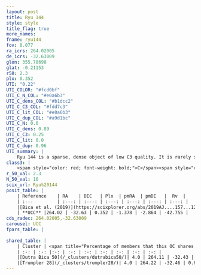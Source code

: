 ```yaml
---
layout: post
title: Ryu 144
style: style
title_flag: true
more_names: 
fname: ryu144
fov: 0.077
ra_icrs: 264.02005
de_icrs: -32.63009
glon: 355.78698
glat: -0.21153
r50: 2.3
plx: 0.352
UTI: "0.22"
UTI_COLOR: "#fcd0bf"
UTI_C_N_COL: "#e0a6b3"
UTI_C_dens_COL: "#b1dcc2"
UTI_C_C3_COL: "#fdd7c3"
UTI_C_lit_COL: "#e0a6b3"
UTI_C_dup_COL: "#a9d1bc"
UTI_C_N: 0.0
UTI_C_dens: 0.89
UTI_C_C3: 0.25
UTI_C_lit: 0.0
UTI_C_dup: 0.96
UTI_summary: |
    Ryu 144 is a sparse, dense object of low C3 quality. It is rarely studied in the literature, with no articles listed in the last 6 years.This is a unique object, which shares a very small percentage of members with at least one previously reported entry.<br><br><span style="color: #99180f; font-weight: bold;">Warning: </span>contains less than 25 stars with <i>P>0.5</i> estimated.
class3: |
    <span style="color: red; font-weight: bold;">C</span><span style="color: red; font-weight: bold;">C</span>
r_50_val: 2.3
N_50_val: 16
scix_url: Ryu%20144
posit_table: |
    | Reference    | RA    | DEC   | Plx  | pmRA  | pmDE   |  Rv  |
    | :---         | :---: | :---: | :---: | :---: | :---: | :---: |
    |[Bica et al. (2019)](https://scixplorer.org/abs/2019AJ....157...12B) | 264.019 | -32.632 | -- | -- | -- | -- |
    | **UCC** |264.02 | -32.63 | 0.352 | -1.378 | -2.864 | -42.755 | 
cds_radec: 264.02005,-32.63009
carousel: UCC
fpars_table: |
    
shared_table: |
    | Cluster | <span title="Percentage of members that this OC shares with the ones listed">%</span>   | RA   | DEC   | Plx   | pmRA  | pmDE  | Rv | UTI |
    | :-: | :-: |:-: | :-: | :-: | :-: | :-: | :-: | :-: |
    |[Dutra Bica 50](/_clusters/dutrabica50/)| 4.0 | 264.11 | -32.43 | 0.23 | -1.31 | -3.01 | -23.87 |0.06 |
    |[Trumpler 28](/_clusters/trumpler28/)| 4.0 | 264.22 | -32.46 | 0.65 | -0.84 | -2.83 | -48.36 |0.91 |
---
```


